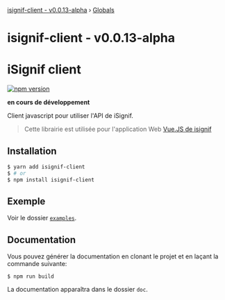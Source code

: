 [isignif-client - v0.0.13-alpha](README.md) › [Globals](globals.md)

# isignif-client - v0.0.13-alpha

# iSignif client

[![npm version](https://badge.fury.io/js/isignif-client.svg)](https://badge.fury.io/js/isignif-client)

**en cours de développement**

Client javascript pour utiliser l'API de iSignif.

> Cette librairie est utilisée pour l'application Web [Vue.JS de isignif](https://github.com/isignif/vue-app/)

## Installation

~~~bash
$ yarn add isignif-client
$ # or
$ npm install isignif-client
~~~

## Exemple

Voir le dossier [`examples`](https://github.com/isignif/isignif-client/tree/master/examples).

## Documentation

Vous pouvez générer la documentation en clonant le projet et en laçant la commande suivante:

~~~
$ npm run build
~~~

La documentation apparaîtra dans le dossier `doc`.
